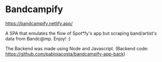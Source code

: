 # Bandcampify
https://bandcampify.netlify.app/

A SPA that emulates the flow of Spot*fy's app but scraping band/artist's data from Bandc@mp.
Enjoy! :)

The Backend was made using Node and Javascript.
(Backend code: https://github.com/pablojacosta/bandcampify-app-back)

